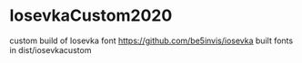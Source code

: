 # IosevkaCustom2020
custom build of Iosevka font https://github.com/be5invis/iosevka
built fonts in dist/iosevkacustom

